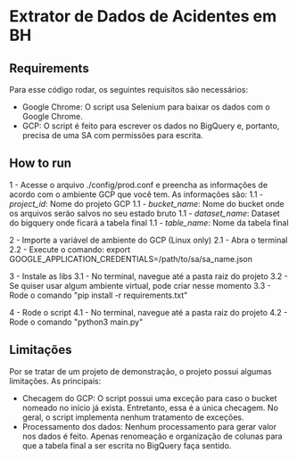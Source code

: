 # Extrator de Dados de Acidentes em BH

## Requirements
Para esse código rodar, os seguintes requisitos são necessários:
- Google Chrome: O script usa Selenium para baixar os dados com o Google Chrome.
- GCP: O script é feito para escrever os dados no BigQuery e, portanto, precisa de uma SA com permissões para escrita.

## How to run
1 - Acesse o arquivo ./config/prod.conf e preencha as informações de acordo com o ambiente GCP que você tem. As informações são:
1.1 - *project_id*: Nome do projeto GCP
1.1 - *bucket_name*: Nome do bucket onde os arquivos serão salvos no seu estado bruto
1.1 - *dataset_name*: Dataset do bigquery onde ficará a tabela final
1.1 - *table_name*: Nome da tabela final

2 - Importe a variável de ambiente do GCP (Linux only)
2.1 - Abra o terminal
2.2 - Execute o comando: export GOOGLE_APPLICATION_CREDENTIALS=/path/to/sa/sa_name.json

3 - Instale as libs
3.1 - No terminal, navegue até a pasta raiz do projeto
3.2 - Se quiser usar algum ambiente virtual, pode criar nesse momento
3.3 - Rode o comando "pip install -r requirements.txt"

4 - Rode o script
4.1 - No terminal, navegue até a pasta raiz do projeto
4.2 - Rode o comando "python3 main.py"

## Limitações
Por se tratar de um projeto de demonstração, o projeto possui algumas limitações. As principais:
- Checagem do GCP: O script possui uma exceção para caso o bucket nomeado no início já exista. Entretanto, essa é a única checagem. No geral, o script implementa nenhum tratamento de exceções.
- Processamento dos dados: Nenhum processamento para gerar valor nos dados é feito. Apenas renomeação e organização de colunas para que a tabela final a ser escrita no BigQuery faça sentido.